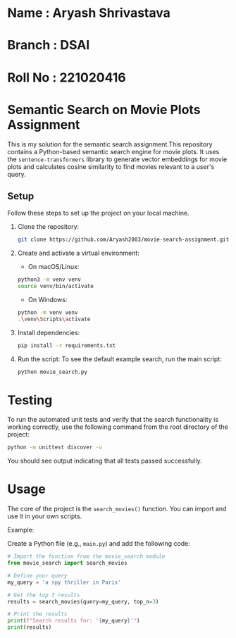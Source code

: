 # Name : Aryash Shrivastava
# Branch : DSAI
# Roll No : 221020416

# Semantic Search on Movie Plots Assignment

This is my solution for the semantic search assignment.This repository contains a Python-based semantic search engine for movie plots. It uses the `sentence-transformers` library to generate vector embeddings for movie plots and calculates cosine similarity to find movies relevant to a user's query.

## Setup

Follow these steps to set up the project on your local machine.

1. Clone the repository:
    ```bash
    git clone https://github.com/Aryash2003/movie-search-assignment.git
    ```

2. Create and activate a virtual environment:
    * On macOS/Linux:
    ```bash
    python3 -m venv venv
    source venv/bin/activate
    ```
    * On Windows:
    ```bash
    python -m venv venv
    .\venv\Scripts\activate
    ```

3. Install dependencies:
    ```bash
    pip install -r requirements.txt
    ```

4. Run the script:
    To see the default example search, run the main script:
    ```bash
    python movie_search.py
    ```
 
# Testing

To run the automated unit tests and verify that the search functionality is working correctly, use the following command from the root directory of the project:

```bash
python -m unittest discover -v
```

You should see output indicating that all tests passed successfully.

# Usage

The core of the project is the `search_movies()` function. You can import and use it in your own scripts.

Example:

Create a Python file (e.g., `main.py`) and add the following code:

```python
# Import the function from the movie_search module
from movie_search import search_movies

# Define your query
my_query = 'a spy thriller in Paris'

# Get the top 3 results
results = search_movies(query=my_query, top_n=3)

# Print the results
print(f"Search results for: '{my_query}'")
print(results)
```
